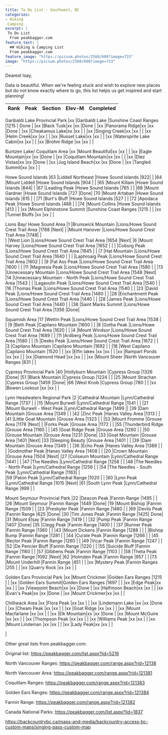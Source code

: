 ```yaml
---
title: To Do List - Southwest, BC
categories:
- Hiking
-Camping
excerpt: |
 To Do List
  From peakbagger.com
feature_text: |
  ## Hiking & Camping List
  From peakbagger.com
feature_image: "https://picsum.photos/2560/600?image=733"
image: "https://picsum.photos/2560/600?image=733"
---
```


Dearest Isay,

Data is beautiful. When we're feeling stuck and wish to explore new places but do not know exactly where to go, this list helps us get inspired and start planning!



| Rank	| Peak	| Section	| Elev-M	  | Completed| 
|----------|:--------:|---------------------------------:|:------------:|---------:|	

Garibaldi Lake Provincial Park
|xx	|Garibaldi Lake	|Sunshine Coast Ranges	|1215	| Done |
|xx	|Black Tusk|xx  |xx	|Done |
|xx	|Panorama Ridge|xx  |xx	|Done |
|xx	|Cheakamus Lake|xx  |xx	| |
|xx	|Singing Creek|xx  |xx	| |
|xx	|Helm Creek|xx  |xx	| |
|xx	|Russet Lake|xx  |xx	| |
|xx	|Watersprite Lake Cabin|xx  |xx	| |
|xx	|Brohm Ridge	|xx	|xx	| |



Buntzen Lake/ Coquitlam Area
|xx	|Mount Beautiful|xx  |xx	| |
|xx	|Eagle Mountain|xx  |xx	|Done |
|xx	|Coquitlam Mountain|xx  |xx	| |
|xx	|Diez Vistas|xx  |xx	|Done |
|xx	|Jug Island Beach|xx  |xx	|Done |
|xx	|Tangled Summit|xx  |xx	| |




Howe Sound Islands
|63	|Liddell Northeast	|Howe Sound Islands	|922| |	
|64	|Mount Liddell	|Howe Sound Islands	|904	| |
|65	|Mount Killam	|Howe Sound Islands	|844| |	
|67	|Leading Peak	|Howe Sound Islands	|765	| |
|68	|Mount Gardner	|Howe Sound Islands	|727	|Done|
|70	|Mount Artaban	|Howe Sound Islands	|615	| |
|71	|Burt's Bluff	|Howe Sound Islands	|527	| |
|72	|Apodaca Peak	|Howe Sound Islands	|488	| |
|74	|Mount Collins	|Howe Sound Islands	|413	| |
|xx	|Mount Elphinstone Summit	|Sunshine Coast Ranges	|1215	| |
|xx	|Tunnel Bluffs	|xx	|xx	| |



Lions Bay/ Howe Sound Area
|1	|Brunswick Mountain	|Lions/Howe Sound Crest Trail Area	|1788	|Next|
|	|Mount Hanover	|Lions/Howe Sound Crest Trail Area	|1748| |	
|	|West Lion	|Lions/Howe Sound Crest Trail Area	|1654	|Next|
|6	|Mount Harvey	|Lions/Howe Sound Crest Trail Area	|1652	| |
|	|Coburg Peak	|Lions/Howe Sound Crest Trail Area	|1645	| |
|7	|Hat Mountain	|Lions/Howe Sound Crest Trail Area	|1640	| |
|	|Laphroaig Peak	|Lions/Howe Sound Crest Trail Area	|1602	| |
|9	|Fat Ass Peak	|Lions/Howe Sound Crest Trail Area	|1600	| |
|11	|Magnesia Peak	|Lions/Howe Sound Crest Trail Area	|1580	| |
|13	|Unnecessary Mountain	|Lions/Howe Sound Crest Trail Area	|1548	|Next|
|14	|Unnecessary Mountain - North Peak	|Lions/Howe Sound Crest Trail Area	|1543	| 
|	|Lagavulin Peak	|Lions/Howe Sound Crest Trail Area	|1540	| |
|16	|Thomas Peak	|Lions/Howe Sound Crest Trail Area	|1540	| |
|23	|David Peak	|Lions/Howe Sound Crest Trail Area	|1480	| |
|28	|Enchantment Peak	|Lions/Howe Sound Crest Trail Area	|1440	| |
|28	|James Peak	|Lions/Howe Sound Crest Trail Area	|1440	| |
|38	|Saint Marks Summit	|Lions/Howe Sound Crest Trail Area	|1356	|Done|





Squamish Area
|17	|Wettin Peak	|Lions/Howe Sound Crest Trail Area	|1538	| |
|9	|Beth Peak	|Capilano Mountain	|1600	| |
|8	|Gotha Peak	|Lions/Howe Sound Crest Trail Area	|1620	| |
|4	|Mount Windsor	|Lions/Howe Sound Crest Trail Area	|1689	| |
|11	|Ardberg Peak	|Lions/Howe Sound Crest Trail Area	|1580	| |
|5	|Deeks Peak	|Lions/Howe Sound Crest Trail Area	|1672	| |
|3	|Capilano Mountain	|Capilano Mountain	|1692	| |
|18	|West Capilano	|Capilano Mountain	|1520	| |
|xx	|Elfin lakes	|xx	|xx	| |
|xx	|Rampart Ponds	|xx	|xx	| |
|xx	|Diamond Head	|xx	|xx	| |
|xx	|Mount Sheer	|North Vancouver Ranges	|831	| |

Cypress Provincial Park
|40	|Hollyburn Mountain	|Cypress Group	|1326	|Done|
|51	|Black Mountain	|Cypress Group	|1224	| |
|25	|Mount Strachan	|Cypress Group	|1459	|Done|
|66	|West Knob	|Cypress Group	|780	| |
|xx	|Bowen Lookout	|xx	|xx	| |


Lynn Headwaters Regional Park
|2	|Cathedral Mountain	|Lynn/Cathedral Range	|1737	| |
|15	|Mount Burwell	|Lynn/Cathedral Range	|1541	| |
|21	|Mount Burwell - West Peak	|Lynn/Cathedral Range	|1499	||
|39	|Dam Mountain	|Grouse Area	|1349	| |
|42	|Zinc Peak	|Hanes Valley Area	|1313	| |
|41	|Little Goat Mountain	|Grouse Area	|1323	| |
|53	|Mount Fromme	|Grouse Area	|1178	|Next|
|	|Forks Peak	|Grouse Area	|1172	| |
|55	|Thunderbird Ridge	|Grouse Area	|1160	| |
|45	|Goat Ridge Peak	|Grouse Area	|1260	| |
|50	|Grouse Mountain	|Grouse Area	|1231	|Done|
|33	|Goat Mountain	|Grouse Area	|1401	|Next|
|33	|Sleeping Beauty	|Grouse Area	|1401	| |
|39	|Dam Mountain	|Grouse Area	|1349	| |
|36	|Echo Peak	|Hanes Valley Area	|1389	| |
|	|Godmother Peak	|Hanes Valley Area	|1408	| |
|20	|Crown Mountain	|Grouse Area	|1504	|Next|
|27	|Coliseum Mountain	|Lynn/Cathedral Range	|1441	| |
|47	|The Needles	|Lynn/Cathedral Range	|1258	| |
|48	|The Needles - North Peak	|Lynn/Cathedral Range	|1256	| |
|54	|The Needles - South Peak	|Lynn/Cathedral Range	|1163| |	
|59	|Paton Peak	|Lynn/Cathedral Range	|1020	| |
|60	|Lynn Peak	|Lynn/Cathedral Range	|1015	|Next|
|61	|South Lynn Peak	|Lynn/Cathedral Range	|999	| |



Mount Seymour Provincial Park
|22	|Deacon Peak	|Fannin Range	|1495	| |
|26	|Mount Seymour	|Fannin Range	|1449	|Done|
|19	|Mount Bishop	|Fannin Range	|1509	| |
|23	|Presbyter Peak	|Fannin Range	|1480	| |
|69	|Devils Peak	|Fannin Range	|625	|Done|
|30	|Tim Jones Peak	|Fannin Range	|1425|	Done|
|31	|Mount Elsay	|Fannin Range	|1419	| |
|32	|Pump Peak	|Fannin Range	|1407	|Done|
|35	|Clegg Peak	|Fannin Range	|1400	| |
|37	|Runner Peak	|Fannin Range	|1360	| |
|43	|Mount Dickens	|Fannin Range	|1288	| |
|	|Bishop Bump	|Fannin Range	|1281	| |
|44	|Curate Peak	|Fannin Range	|1266	| |
|45	|Rector Peak	|Fannin Range	|1260	| |
|49	|Vicar Peak	|Fannin Range	|1247	| |
|52	|De Pencier Bluff	|Fannin Range	|1220	| |
|55	|Suicide Bluff	|Fannin Range	|1160	| |
|57	|Gibbens Peak	|Fannin Range	|1103	| |
|58	|Theta Peak	|Fannin Range	|1092	|Next|
|62	|Holmden Peak	|Fannin Range	|957	| |
|73	|Mount Underhill	|Fannin Range	|451	| |
|xx	|Mystery Peak	|Fannin Ranges	|255	| |
|xx	|Quarry Rock	|xx	|xx	| |


Golden Ears Provincial Park
|xx	|Mount Crickmer	|Golden Ears Ranges	|1215	| |
|xx	|Golden Ears Summit|Golden Ears Ranges	|1697	| |
|xx	|Edge Peak|xx  |xx	| |
|xx	|Viewpoint Beach|xx  |xx	|Done |
|xx	|Halfmoon Beach|xx  |xx	| |
|xx	|Evan's Peak|xx  |xx	|Done |
|xx	|Mount Crickmer|xx  |xx	| |




Chilliwack Area
|xx	|Flora Peak |xx  |xx	| |
|xx	|Lindemann Lake |xx  |xx	|Done |
|xx	|Cheam Peak |xx  |xx	| |
|xx	|Goat Ridge |xx  |xx	| |
|xx	|Mount Macfarlane |xx  |xx	| |
|xx	|Elk Mountain|xx  |xx	|Done |
|xx	|Mount McGuire |xx  |xx	| |
|xx	|Thompson Peak |xx  |xx	| |
|xx	|Williams Peak |xx  |xx	| |
|xx	|Mount Lindeman |xx  |xx	| |
|xx	|Lady Peak|xx  |xx	| |




|


























Other great lists from peakbagger.com:

Original list: https://peakbagger.com/list.aspx?lid=5216 

North Vancouver Ranges: https://peakbagger.com/range.aspx?rid=12138

North Vancouver Area: https://peakbagger.com/range.aspx?rid=121381

Coquitlam Ranges: https://peakbagger.com/range.aspx?rid=121383 

Golden Ears Ranges: https://peakbagger.com/range.aspx?rid=121384

Fannin Range: https://peakbagger.com/range.aspx?rid=121382

Canada National Parks: https://peakbagger.com/list.aspx?lid=1837

https://backcountrybc.ca/maps-and-media/backcountry-access-bc-custom-maps/singing-pass-custom-map

